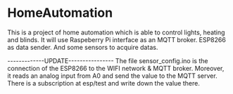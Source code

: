 # HomeAutomation
This is a project of home automation which is able to control lights, heating and blinds.
It will use Raspeberry Pi interface as an MQTT broker.
ESP8266 as data sender.
And some sensors to acquire datas.

-------------UPDATE----------------
The file sensor_config.ino is the connection of the ESP8266 to the WIFI network & MQTT broker.
Moreover, it reads an analog input from A0 and send the value to the MQTT server.
There is a subscription at esp/test and write down the value there.
